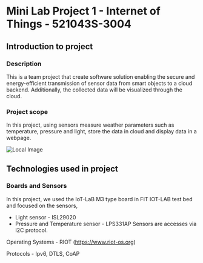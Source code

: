 <!-- ## Project 1 for IoT course at university of Oulu

- Assignment : [link](assignment.pdf)
- RIOT documentation : https://doc.riot-os.org/
- Testbed docs : https://www.iot-lab.info/docs/
- Testbed : https://www.iot-lab.info/testbed
- Testbed labs : https://labs.iot-lab.info/
- MQTT broker : https://mosquitto.org/
- Cloud service : Trying oracle cloud infrastructure?

---

- Used hardware : ? -->


# Mini Lab Project 1 - Internet of Things - 521043S-3004

## Introduction to project

### Description
This is a team project that create software solution enabling the secure and energy-efficient transmission of sensor data from smart objects to a cloud backend. Additionally, the collected data will be visualized through the cloud. 

### Project scope

In this project, using sensors measure weather parameters such as temperature, pressure and light, store the data in cloud and display data in a webpage.

![Local Image](../images/diagram_of_project.png)


## Technologies used in project
### Boards and Sensors
In this project, we used the IoT-LaB M3 type board in FIT IOT-LAB test bed and focused on the sensors,
- Light sensor -  ISL29020
- Pressure  and Temperature sensor - LPS331AP
Sensors are accesses via I2C protocol.



Operating Systems - RIOT (https://www.riot-os.org)

Protocols - Ipv6, DTLS, CoAP


